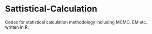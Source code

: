 # Sattistical-Calculation

Codes for statistical calculation methodology including MCMC, EM etc. written in R.
